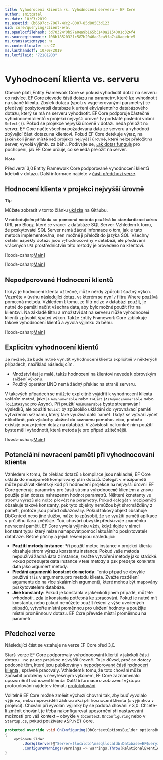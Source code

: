 ```yaml
---
title: Vyhodnocení klienta vs. Vyhodnocení serveru – EF Core
author: smitpatel
ms.date: 10/03/2019
ms.assetid: 8b6697cc-7067-4dc2-8007-85d80503d123
uid: core/querying/client-eval
ms.openlocfilehash: 3d70324f0b57a0ea9b165b5140a2154001c326f4
ms.sourcegitcommit: 708b18520321c587b2046ad2ea9fa7c48aeebfe5
ms.translationtype: MT
ms.contentlocale: cs-CZ
ms.lasthandoff: 10/09/2019
ms.locfileid: "72181903"
---
```

# <a name="client-vs-server-evaluation"></a>Vyhodnocení klienta vs. serveru

Obecně platí, Entity Framework Core se pokusí vyhodnotit dotaz na serveru co nejvíce. EF Core převede části dotazu na parametry, které lze vyhodnotit na straně klienta. Zbytek dotazu (spolu s vygenerovanými parametry) se předávají poskytovateli databáze k určení ekvivalentního databázového dotazu, který se má na serveru vyhodnotit. EF Core podporuje částečné vyhodnocení klientů v projekci nejvyšší úrovně (v podstatě poslední volání `Select()`). Pokud se projekce nejvyšší úrovně v dotazu nedá přeložit na server, EF Core načte všechna požadovaná data ze serveru a vyhodnotí zbývající části dotazu na klientovi. Pokud EF Core detekuje výraz, na jakémkoli jiném místě než projekcí nejvyšší úrovně, které nelze přeložit na server, vyvolá výjimku za běhu. Podívejte se, [Jak dotaz funguje](xref:core/querying/how-query-works) pro pochopení, jak EF Core určuje, co se nedá přeložit na server.

> [!NOTE]
> Před verzí 3,0 Entity Framework Core podporované vyhodnocení klientů kdekoli v dotazu. Další informace najdete v [části předchozí verze](#previous-versions).

## <a name="client-evaluation-in-the-top-level-projection"></a>Hodnocení klienta v projekci nejvyšší úrovně

> [!TIP]
> Můžete zobrazit v tomto článku [ukázka](https://github.com/aspnet/EntityFramework.Docs/tree/master/samples/core/Querying) na Githubu.

V následujícím příkladu se pomocná metoda používá ke standardizaci adres URL pro Blogy, které se vracejí z databáze SQL Server. Vzhledem k tomu, že poskytovatel SQL Server nemá žádné informace o tom, jak je tato metoda implementována, není možné ji přeložit do jazyka SQL. Všechny ostatní aspekty dotazu jsou vyhodnocovány v databázi, ale předávání vrácených `URL` prostřednictvím této metody je provedeno na klientovi.

[!code-csharp[Main](../../../samples/core/Querying/ClientEval/Sample.cs#ClientProjection)]

[!code-csharp[Main](../../../samples/core/Querying/ClientEval/Sample.cs#ClientMethod)]

## <a name="unsupported-client-evaluation"></a>Nepodporované Hodnocení klientů

I když je hodnocení klienta užitečné, může někdy způsobit špatný výkon. Vezměte v úvahu následující dotaz, ve kterém se nyní v filtru Where používá pomocná metoda. Vzhledem k tomu, že filtr nelze v databázi použít, je nutné do paměti načíst všechna data, aby bylo možné použít filtr na klientovi. Na základě filtru a množství dat na serveru může vyhodnocení klientů způsobit špatný výkon. Takže Entity Framework Core zablokuje takové vyhodnocení klientů a vyvolá výjimku za běhu.

[!code-csharp[Main](../../../samples/core/Querying/ClientEval/Sample.cs#ClientWhere)]

## <a name="explicit-client-evaluation"></a>Explicitní vyhodnocení klientů

Je možné, že bude nutné vynutit vyhodnocení klienta explicitně v některých případech, například následujícím.

- Množství dat je malé, takže hodnocení na klientovi nevede k obrovským snížení výkonu.
- Použitý operátor LINQ nemá žádný překlad na straně serveru.

V takových případech se můžete explicitně vyjádřit k vyhodnocení klienta voláním metod, jako je `AsEnumerable` nebo `ToList` (`AsAsyncEnumerable` nebo `ToListAsync` pro Async). Při použití `AsEnumerable` byste streamování výsledků, ale použití `ToList` by způsobilo ukládání do vyrovnávací paměti vytvořením seznamu, který také využívá další paměť. I když se vytváří výčet několikrát, pak výsledky uložení do seznamu pomohou více, protože existuje pouze jeden dotaz na databázi. V závislosti na konkrétním použití byste měli vyhodnotit, která metoda je pro případ užitečnější.

[!code-csharp[Main](../../../samples/core/Querying/ClientEval/Sample.cs#ExplicitClientEval)]

## <a name="potential-memory-leak-in-client-evaluation"></a>Potenciální nevracení paměti při vyhodnocování klienta

Vzhledem k tomu, že překlad dotazů a kompilace jsou nákladné, EF Core ukládá do mezipaměti kompilovaný plán dotazů. Delegát v mezipaměti může používat klientský kód při hodnocení projekce na nejvyšší úrovni. EF Core generuje parametry pro části stromu vyhodnocené klientem a znovu použije plán dotazu nahrazením hodnot parametrů. Některé konstanty ve stromu výrazů ale nelze převést na parametry. Pokud delegát v mezipaměti obsahuje takové konstanty, pak tyto objekty nemůžou být shromážděny z paměti, protože jsou pořád odkazovány. Pokud takový objekt obsahuje DbContext nebo jiné služby, může to způsobit, že se využití paměti aplikace v průběhu času zvětšuje. Toto chování obvykle představuje znaménko nevracení paměti. EF Core vyvolá výjimku vždy, když dojde v rámci konstant typu, který nelze namapovat pomocí aktuálního poskytovatele databáze. Běžné příčiny a jejich řešení jsou následující:

- **Použití metody instance**: Při použití metod instance v projekci klienta obsahuje strom výrazu konstantu instance. Pokud vaše metoda nepoužívá žádná data z instance, zvažte vytvoření metody jako statické. Pokud potřebujete data instance v těle metody a pak předejte konkrétní data jako argument metody.
- **Předání argumentů konstant do metody**: Tento případ se obvykle používá `this` v argumentu pro metodu klienta. Zvažte rozdělení argumentu do na více skalárních argumentů, které mohou být mapovány poskytovatelem databáze.
- **Jiné konstanty**: Pokud je konstanta v jakémkoli jiném případě, můžete vyhodnotit, zda je konstanta potřebná ke zpracování. Pokud je nutné mít konstantu, nebo pokud nemůžete použít řešení z výše uvedených případů, vytvořte místní proměnnou pro uložení hodnoty a použijte místní proměnnou v dotazu. EF Core převede místní proměnnou na parametr.

## <a name="previous-versions"></a>Předchozí verze

Následující část se vztahuje na verze EF Core před 3,0.

Starší verze EF Core podporovaly vyhodnocování klientů v jakékoli části dotazu – ne pouze projekce nejvyšší úrovně. To je důvod, proč se dotazy podobné těm, které jsou publikovány v [nepodporované části hodnocení klienta](#unsupported-client-evaluation) , správně pracovaly. Vzhledem k tomu, že toto chování může způsobit problémy s nevyřešeným výkonem, EF Core zaznamenalo upozornění hodnocení klienta. Další informace o zobrazení výstupu protokolování najdete v tématu [protokolování](xref:core/miscellaneous/logging).

Volitelně EF Core možné změnit výchozí chování tak, aby buď vyvolalo výjimku, nebo neprováděli žádnou akci při hodnocení klienta (s výjimkou v projekci). Chování při vyvolání výjimky by se podobá chování v 3,0. Chcete-li změnit chování, je třeba nakonfigurovat upozornění při nastavování možností pro váš kontext – obvykle v `DbContext.OnConfiguring` nebo v `Startup.cs`, pokud používáte ASP.NET Core.

```csharp
protected override void OnConfiguring(DbContextOptionsBuilder optionsBuilder)
{
    optionsBuilder
        .UseSqlServer(@"Server=(localdb)\mssqllocaldb;Database=EFQuerying;Trusted_Connection=True;")
        .ConfigureWarnings(warnings => warnings.Throw(RelationalEventId.QueryClientEvaluationWarning));
}
```
